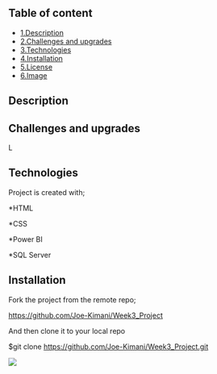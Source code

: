 ## Table of content
+ [1.Description](#Description)
+ [2.Challenges and upgrades](#Challenges-and-upgrades)
+ [3.Technologies](#Technologies)
+ [4.Installation](#Installation)
+ [5.License](#license)
+ [6.Image](#img)


<a name="Description"></a>
## Description


<a name="Challenges-and-upgrades"></a>
## Challenges and upgrades

L

<a name="Technologies"></a>
## Technologies

Project is created with;

*HTML

*CSS

*Power BI

*SQL Server

<a name="Installation"></a>
## Installation


Fork the project from the remote repo;

https://github.com/Joe-Kimani/Week3_Project

And then clone it to your local repo

$git clone https://github.com/Joe-Kimani/Week3_Project.git

<a name="License"></a>



<a name="img"><img src="./images/project.jpg"></a> 


